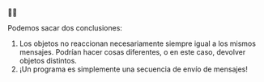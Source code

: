 :clap::clap:

Podemos sacar dos conclusiones: 

1. Los objetos no reaccionan necesariamente siempre igual a los mismos mensajes. Podrían hacer cosas diferentes, o en este caso, devolver objetos distintos. 
2. ¡Un programa es simplemente una secuencia de envío de mensajes!